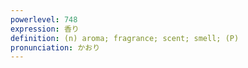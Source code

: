```yaml
---
powerlevel: 748
expression: 香り
definition: (n) aroma; fragrance; scent; smell; (P)
pronunciation: かおり
---
```

